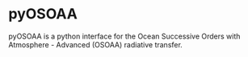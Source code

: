 # pyOSOAA
pyOSOAA is a python interface for the Ocean Successive Orders with Atmosphere - Advanced (OSOAA) radiative transfer.
